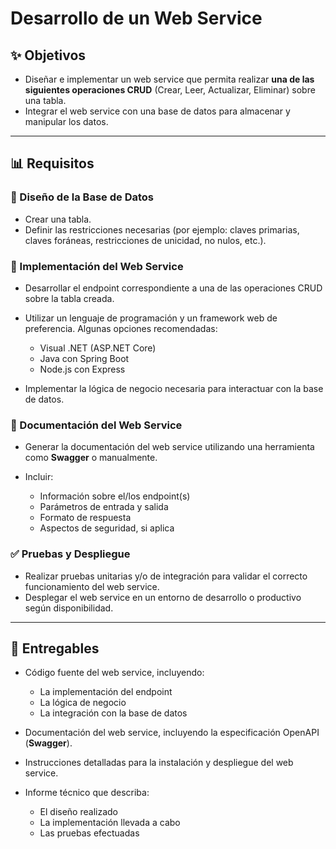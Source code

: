 # Desarrollo de un Web Service

## ✨ Objetivos

* Diseñar e implementar un web service que permita realizar **una de las siguientes operaciones CRUD** (Crear, Leer, Actualizar, Eliminar) sobre una tabla.
* Integrar el web service con una base de datos para almacenar y manipular los datos.

---

## 📊 Requisitos

### 📄 Diseño de la Base de Datos

* Crear una tabla.
* Definir las restricciones necesarias (por ejemplo: claves primarias, claves foráneas, restricciones de unicidad, no nulos, etc.).

### 🚀 Implementación del Web Service

* Desarrollar el endpoint correspondiente a una de las operaciones CRUD sobre la tabla creada.
* Utilizar un lenguaje de programación y un framework web de preferencia. Algunas opciones recomendadas:

  * Visual .NET (ASP.NET Core)
  * Java con Spring Boot
  * Node.js con Express
* Implementar la lógica de negocio necesaria para interactuar con la base de datos.

### 📃 Documentación del Web Service

* Generar la documentación del web service utilizando una herramienta como **Swagger** o manualmente.
* Incluir:

  * Información sobre el/los endpoint(s)
  * Parámetros de entrada y salida
  * Formato de respuesta
  * Aspectos de seguridad, si aplica

### ✅ Pruebas y Despliegue

* Realizar pruebas unitarias y/o de integración para validar el correcto funcionamiento del web service.
* Desplegar el web service en un entorno de desarrollo o productivo según disponibilidad.

---

## 📂 Entregables

* Código fuente del web service, incluyendo:

  * La implementación del endpoint
  * La lógica de negocio
  * La integración con la base de datos
    
* Documentación del web service, incluyendo la especificación OpenAPI (**Swagger**).
* Instrucciones detalladas para la instalación y despliegue del web service.
* Informe técnico que describa:

  * El diseño realizado
  * La implementación llevada a cabo
  * Las pruebas efectuadas

